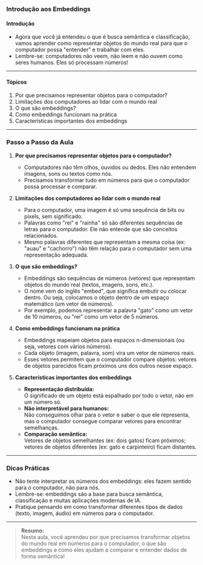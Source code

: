 ### **Introdução aos Embeddings**

#### Introdução

- Agora que você já entendeu o que é busca semântica e classificação, vamos aprender como representar objetos do mundo real para que o computador possa "entender" e trabalhar com eles.
- Lembre-se: computadores não veem, não leem e não ouvem como seres humanos. Eles só processam números!

---

#### Tópicos

1. Por que precisamos representar objetos para o computador?
2. Limitações dos computadores ao lidar com o mundo real
3. O que são embeddings?
4. Como embeddings funcionam na prática
5. Características importantes dos embeddings

---

### Passo a Passo da Aula

1. **Por que precisamos representar objetos para o computador?**

   - Computadores não têm olhos, ouvidos ou dedos. Eles não entendem imagens, sons ou textos como nós.
   - Precisamos transformar tudo em números para que o computador possa processar e comparar.

2. **Limitações dos computadores ao lidar com o mundo real**

   - Para o computador, uma imagem é só uma sequência de bits ou pixels, sem significado.
   - Palavras como "rei" e "rainha" só são diferentes sequências de letras para o computador. Ele não entende que são conceitos relacionados.
   - Mesmo palavras diferentes que representam a mesma coisa (ex: "auau" e "cachorro") não têm relação para o computador sem uma representação adequada.

3. **O que são embeddings?**

   - Embeddings são sequências de números (vetores) que representam objetos do mundo real (textos, imagens, sons, etc.).
   - O nome vem do inglês "embed", que significa embutir ou colocar dentro. Ou seja, colocamos o objeto dentro de um espaço matemático (um vetor de números).
   - Por exemplo, podemos representar a palavra "gato" como um vetor de 10 números, ou "rei" como um vetor de 5 números.

4. **Como embeddings funcionam na prática**

   - Embeddings mapeiam objetos para espaços n-dimensionais (ou seja, vetores com vários números).
   - Cada objeto (imagem, palavra, som) vira um vetor de números reais.
   - Esses vetores permitem que o computador compare objetos: vetores de objetos parecidos ficam próximos uns dos outros nesse espaço.

5. **Características importantes dos embeddings**

   - **Representação distribuída:**  
     O significado de um objeto está espalhado por todo o vetor, não em um número só.
   - **Não interpretável para humanos:**  
     Não conseguimos olhar para o vetor e saber o que ele representa, mas o computador consegue comparar vetores para encontrar semelhanças.
   - **Comparação semântica:**  
     Vetores de objetos semelhantes (ex: dois gatos) ficam próximos; vetores de objetos diferentes (ex: gato e carpinteiro) ficam distantes.

---

### Dicas Práticas

- Não tente interpretar os números dos embeddings: eles fazem sentido para o computador, não para nós.
- Lembre-se: embeddings são a base para busca semântica, classificação e muitas aplicações modernas de IA.
- Pratique pensando em como transformar diferentes tipos de dados (texto, imagem, áudio) em números para o computador.

---

> **Resumo:**  
> Nesta aula, você aprendeu por que precisamos transformar objetos do mundo real em números para o computador, o que são embeddings e como eles ajudam a comparar e entender dados de forma semântica!
